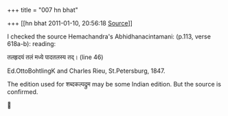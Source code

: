 +++
title = "007 hn bhat"

+++
[[hn bhat	2011-01-10, 20:56:18 [Source](https://groups.google.com/g/bvparishat/c/QqnLmPZFyqk)]]



I checked the source Hemachandra's Abhidhanacintamani: (p.113, verse 618a-b): reading:

  

तलहृदयं तलं मध्ये पादतलस्य तद्। (line 46)

  

Ed.OttoBohtlingK and Charles Rieu, St.Petersburg, 1847.

  

The edition used for शब्दकल्पद्रुम may be some Indian edition. But the source is confirmed.



